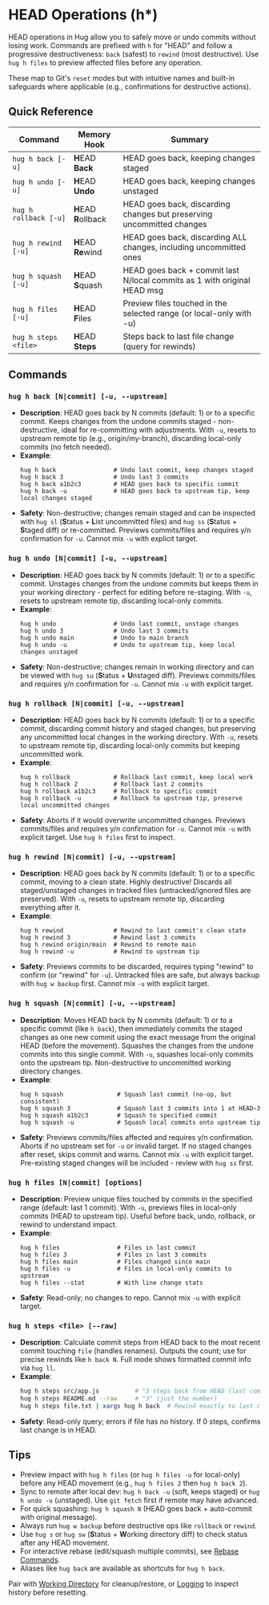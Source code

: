 # HEAD Operations (h*)

HEAD operations in Hug allow you to safely move or undo commits without losing work. Commands are prefixed with `h` for "HEAD" and follow a progressive destructiveness: `back` (safest) to `rewind` (most destructive). Use `hug h files` to preview affected files before any operation.

These map to Git's `reset` modes but with intuitive names and built-in safeguards where applicable (e.g., confirmations for destructive actions).

## Quick Reference

| Command | Memory Hook | Summary                                                                  |
| --- | --- |--------------------------------------------------------------------------|
| `hug h back [-u]` | **H**EAD **Back** | HEAD goes back, keeping changes staged                                   |
| `hug h undo [-u]` | **H**EAD **Undo** | HEAD goes back, keeping changes unstaged                                 |
| `hug h rollback [-u]` | **H**EAD **R**ollback | HEAD goes back, discarding changes but preserving uncommitted changes    |
| `hug h rewind [-u]` | **H**EAD **Re**wind | HEAD goes back, discarding ALL changes, including uncommitted ones       |
| `hug h squash [-u]` | **H**EAD **S**quash | HEAD goes back + commit last N/local commits as 1 with original HEAD msg |
| `hug h files [-u]` | **H**EAD **F**iles | Preview files touched in the selected range (or local-only with -u)      |
| `hug h steps <file>` | **H**EAD **Steps** | Steps back to last file change (query for rewinds)                       |

## Commands

### `hug h back [N|commit] [-u, --upstream]`
- **Description**: HEAD goes back by N commits (default: 1) or to a specific commit. Keeps changes from the undone commits staged - non-destructive, ideal for re-committing with adjustments. With `-u`, resets to upstream remote tip (e.g., origin/my-branch), discarding local-only commits (no fetch needed).
- **Example**:
  ```
  hug h back                # Undo last commit, keep changes staged
  hug h back 3              # Undo last 3 commits
  hug h back a1b2c3         # HEAD goes back to specific commit
  hug h back -u             # HEAD goes back to upstream tip, keep local changes staged
  ```
- **Safety**: Non-destructive; changes remain staged and can be inspected with `hug sl` (**S**tatus + **L**ist uncommitted files) and `hug ss` (**S**tatus + **S**taged diff) or re-committed. Previews commits/files and requires y/n confirmation for `-u`. Cannot mix `-u` with explicit target.

### `hug h undo [N|commit] [-u, --upstream]`
- **Description**: HEAD goes back by N commits (default: 1) or to a specific commit. Unstages changes from the undone commits but keeps them in your working directory - perfect for editing before re-staging. With `-u`, resets to upstream remote tip, discarding local-only commits.
- **Example**:
  ```
  hug h undo                # Undo last commit, unstage changes
  hug h undo 3              # Undo last 3 commits
  hug h undo main           # Undo to main branch
  hug h undo -u             # Undo to upstream tip, keep local changes unstaged
  ```
- **Safety**: Non-destructive; changes remain in working directory and can be viewed with `hug su` (**S**tatus + **U**nstaged diff). Previews commits/files and requires y/n confirmation for `-u`. Cannot mix `-u` with explicit target.

### `hug h rollback [N|commit] [-u, --upstream]`
- **Description**: HEAD goes back by N commits (default: 1) or to a specific commit, discarding commit history and staged changes, but preserving any uncommitted local changes in the working directory. With `-u`, resets to upstream remote tip, discarding local-only commits but keeping uncommitted work.
- **Example**:
  ```
  hug h rollback            # Rollback last commit, keep local work
  hug h rollback 2          # Rollback last 2 commits
  hug h rollback a1b2c3     # Rollback to specific commit
  hug h rollback -u         # Rollback to upstream tip, preserve local uncommitted changes
  ```
- **Safety**: Aborts if it would overwrite uncommitted changes. Previews commits/files and requires y/n confirmation for `-u`. Cannot mix `-u` with explicit target. Use `hug h files` first to inspect.

### `hug h rewind [N|commit] [-u, --upstream]`
- **Description**: HEAD goes back by N commits (default: 1) or to a specific commit, moving to a clean state. Highly destructive! Discards all staged/unstaged changes in tracked files (untracked/ignored files are preserved). With `-u`, resets to upstream remote tip, discarding everything after it.
- **Example**:
  ```
  hug h rewind              # Rewind to last commit's clean state
  hug h rewind 3            # Rewind last 3 commits
  hug h rewind origin/main  # Rewind to remote main
  hug h rewind -u           # Rewind to upstream tip
  ```
- **Safety**: Previews commits to be discarded, requires typing "rewind" to confirm (or "rewind" for `-u`). Untracked files are safe, but always backup with `hug w backup` first. Cannot mix `-u` with explicit target.

### `hug h squash [N|commit] [-u, --upstream]`
- **Description**: Moves HEAD back by N commits (default: 1) or to a specific commit (like `h back`), then immediately commits the staged changes as one new commit using the exact message from the original HEAD (before the movement). Squashes the changes from the undone commits into this single commit. With `-u`, squashes local-only commits onto the upstream tip. Non-destructive to uncommitted working directory changes.
- **Example**:
  ```
  hug h squash               # Squash last commit (no-op, but consistent)
  hug h squash 3             # Squash last 3 commits into 1 at HEAD~3
  hug h squash a1b2c3        # Squash to specified commit
  hug h squash -u            # Squash local commits onto upstream tip
  ```
- **Safety**: Previews commits/files affected and requires y/n confirmation. Aborts if no upstream set for `-u` or invalid target. If no staged changes after reset, skips commit and warns. Cannot mix `-u` with explicit target. Pre-existing staged changes will be included - review with `hug ss` first.

### `hug h files [N|commit] [options]`
- **Description**: Preview unique files touched by commits in the specified range (default: last 1 commit). With `-u`, previews files in local-only commits (HEAD to upstream tip). Useful before back, undo, rollback, or rewind to understand impact.
- **Example**:
  ```
  hug h files                # Files in last commit
  hug h files 3              # Files in last 3 commits
  hug h files main           # Files changed since main
  hug h files -u             # Files in local-only commits to upstream
  hug h files --stat         # With line change stats
  ```
- **Safety**: Read-only; no changes to repo. Cannot mix `-u` with explicit target.

### `hug h steps <file> [--raw]`
- **Description**: Calculate commit steps from HEAD back to the most recent commit touching `file` (handles renames). Outputs the count; use for precise rewinds like `h back N`. Full mode shows formatted commit info via `hug ll`.
- **Example**:
  ```bash
  hug h steps src/app.js          # "3 steps back from HEAD (last commit abc123); <ll output>"
  hug h steps README.md --raw     # "3" (just the number)
  hug h steps file.txt | xargs hug h back  # Rewind exactly to last change
  ```
- **Safety**: Read-only query; errors if file has no history. If 0 steps, confirms last change is in HEAD.

## Tips
- Preview impact with `hug h files` (or `hug h files -u` for local-only) before any HEAD movement (e.g., `hug h files 2` then `hug h back 2`).
- Sync to remote after local dev: `hug h back -u` (soft, keeps staged) or `hug h undo -u` (unstaged). Use `git fetch` first if remote may have advanced.
- For quick squashing: `hug h squash N` (HEAD goes back + auto-commit with original message).
- Always run `hug w backup` before destructive ops like `rollback` or `rewind`.
- Use `hug s` or `hug sw` (**S**tatus + **W**orking directory diff) to check status after any HEAD movement.
- For interactive rebase (edit/squash multiple commits), see [Rebase Commands](commits#rebase).
- Aliases like `hug back` are available as shortcuts for `hug h back`.

Pair with [Working Directory](working-dir) for cleanup/restore, or [Logging](logging) to inspect history before resetting.

